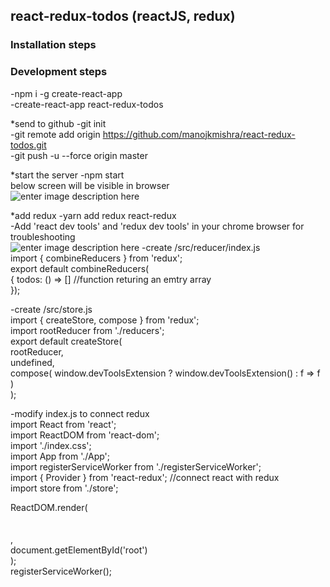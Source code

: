 ## react-redux-todos (reactJS, redux)

### Installation steps


### Development steps
-npm i -g create-react-app  
-create-react-app react-redux-todos

*send to github
-git init  
-git remote add origin https://github.com/manojkmishra/react-redux-todos.git  
-git push -u --force origin master  

*start the server
-npm start  
below screen will be visible in browser  
![enter image description here](https://github.com/manojkmishra/react-redux-todos/blob/master/screenshots/screen1.PNG)  

*add redux
-yarn add redux react-redux  
-Add 'react dev tools' and 'redux dev tools' in your chrome browser for troubleshooting    
![enter image description here](https://github.com/manojkmishra/react-redux-todos/blob/master/screenshots/reactnreduxdevtools.PNG) 
-create /src/reducer/index.js  
import { combineReducers } from 'redux';  
export default combineReducers(  
{  todos: () => [] //function returing an emtry array  
});  

-create /src/store.js  
import { createStore, compose } from 'redux';  
import rootReducer from './reducers';  
export default createStore(  
  rootReducer,  
  undefined,  
  compose(   window.devToolsExtension ? window.devToolsExtension() : f => f  
          )  
);  

-modify index.js to connect redux  
import React from 'react';  
import ReactDOM from 'react-dom';  
import './index.css';  
import App from './App';  
import registerServiceWorker from './registerServiceWorker';  
import { Provider } from 'react-redux';  //connect react with redux  
import store from './store';  

ReactDOM.render(  
    <Provider store={store}>  
    <App />  
    </Provider>,  
    document.getElementById('root')  
);  
registerServiceWorker();  

